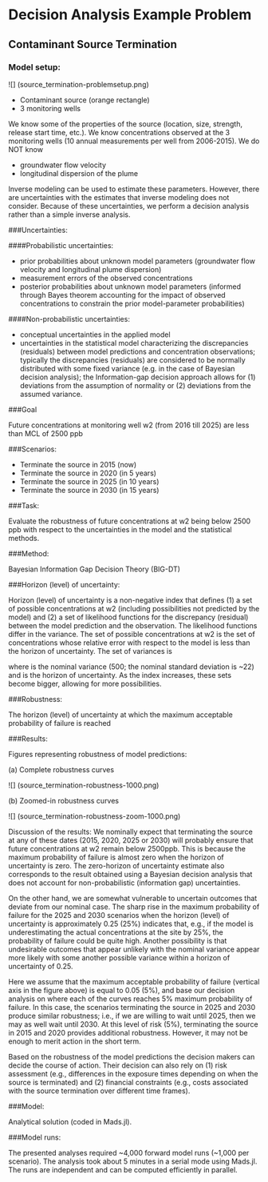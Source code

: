# Decision Analysis Example Problem
## Contaminant Source Termination

### Model setup:

![] (source_termination-problemsetup.png)

* Contaminant source (orange rectangle)
* 3 monitoring wells

We know some of the properties of the source (location, size, strength, release start time, etc.).
We know concentrations observed at the 3 monitoring wells (10 annual measurements per well from 2006-2015).
We do NOT know

*	groundwater flow velocity
*	longitudinal dispersion of the plume

Inverse modeling can be used to estimate these parameters.
However, there are uncertainties with the estimates that inverse modeling does not consider.
Because of these uncertainties, we perform a decision analysis rather than a simple inverse analysis.

###Uncertainties:

####Probabilistic uncertainties:

*	prior probabilities about unknown model parameters (groundwater flow velocity and longitudinal plume dispersion)
*	measurement errors of the observed concentrations
*	posterior probabilities about unknown model parameters (informed through Bayes theorem accounting for the impact of observed concentrations to constrain the prior model-parameter probabilities)

####Non-probabilistic uncertainties:

*	conceptual uncertainties in the applied model
*	uncertainties in the statistical model characterizing the discrepancies (residuals) between model predictions and concentration observations; typically the discrepancies (residuals) are considered to be normally distributed with some fixed variance (e.g. in the case of Bayesian decision analysis); the Information-gap decision approach allows for (1) deviations from the assumption of normality or (2) deviations from the assumed variance.

###Goal

Future concentrations at monitoring well w2 (from 2016 till 2025) are less than MCL of 2500 ppb

###Scenarios:

* Terminate the source in 2015 (now)
* Terminate the source in 2020 (in 5 years)
* Terminate the source in 2025 (in 10 years)
* Terminate the source in 2030 (in 15 years)

###Task:

Evaluate the robustness of future concentrations at w2 being below 2500 ppb with respect to the uncertainties in the model and the statistical methods.

###Method:

Bayesian Information Gap Decision Theory (BIG-DT)

###Horizon (level) of uncertainty:

Horizon (level) of uncertainty is a non-negative index that defines
(1) a set of possible concentrations at w2 (including possibilities not predicted by the model) and
(2) a set of likelihood functions for the discrepancy (residual) between the model prediction and the observation.
The likelihood functions differ in the variance.
The set of possible concentrations at w2 is the set of concentrations whose relative error with respect to the model is less than the horizon of uncertainty.
The set of variances is

where   is the nominal variance (500; the nominal standard deviation is ~22) and   is the horizon of uncertainty.
As the index increases, these sets become bigger, allowing for more possibilities.

###Robustness:

The horizon (level) of uncertainty at which the maximum acceptable probability of failure is reached

###Results:

Figures representing robustness of model predictions:

(a) Complete robustness curves

![] (source_termination-robustness-1000.png)

(b) Zoomed-in robustness curves

![] (source_termination-robustness-zoom-1000.png)

Discussion of the results: We nominally expect that terminating the source at any of these dates (2015, 2020, 2025 or 2030) will probably ensure that future concentrations at w2 remain below 2500ppb.
This is because the maximum probability of failure is almost zero when the horizon of uncertainty is zero.
The zero-horizon of uncertainty estimate also corresponds to the result obtained using a Bayesian decision analysis that does not account for non-probabilistic (information gap) uncertainties.

On the other hand, we are somewhat vulnerable to uncertain outcomes that deviate from our nominal case.
The sharp rise in the maximum probability of failure for the 2025 and 2030 scenarios when the horizon (level) of uncertainty is approximately 0.25 (25%) indicates that, e.g., if the model is underestimating the actual concentrations at the site by 25%, the probability of failure could be quite high.
Another possibility is that undesirable outcomes that appear unlikely with the nominal variance appear more likely with some another possible variance within a horizon of uncertainty of 0.25.

Here we assume that the maximum acceptable probability of failure (vertical axis in the figure above) is equal to 0.05 (5%), and base our decision analysis on where each of the curves reaches 5% maximum probability of failure.
In this case, the scenarios terminating the source in 2025 and 2030 produce similar robustness; i.e., if we are willing to wait until 2025, then we may as well wait until 2030.
At this level of risk (5%), terminating the source in 2015 and 2020 provides additional robustness.
However, it may not be enough to merit action in the short term.

Based on the robustness of the model predictions the decision makers can decide the course of action.
Their decision can also rely on
(1) risk assessment (e.g., differences in the exposure times depending on when the source is terminated) and
(2) financial constraints (e.g., costs associated with the source termination over different time frames).

###Model:

Analytical solution (coded in Mads.jl).

###Model runs:

The presented analyses required ~4,000 forward model runs (~1,000 per scenario).
The analysis took about 5 minutes in a serial mode using Mads.jl.
The runs are independent and can be computed efficiently in parallel.
